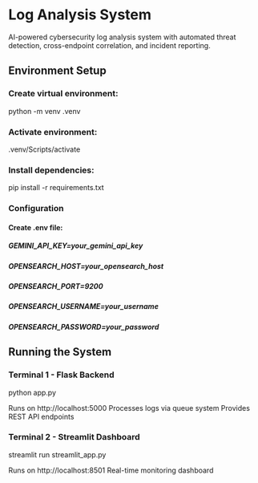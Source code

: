 # Log Analysis System

AI-powered cybersecurity log analysis system with automated threat detection, cross-endpoint correlation, and incident reporting.

## Environment Setup

### Create virtual environment:

python -m venv .venv

### Activate environment:

.venv/Scripts/activate

### Install dependencies:

pip install -r requirements.txt

### Configuration

#### Create .env file:

##### GEMINI_API_KEY=your_gemini_api_key
##### OPENSEARCH_HOST=your_opensearch_host
##### OPENSEARCH_PORT=9200
##### OPENSEARCH_USERNAME=your_username
##### OPENSEARCH_PASSWORD=your_password

## Running the System
### Terminal 1 - Flask Backend
python app.py

Runs on http://localhost:5000
Processes logs via queue system
Provides REST API endpoints

### Terminal 2 - Streamlit Dashboard
streamlit run streamlit_app.py

Runs on http://localhost:8501
Real-time monitoring dashboard
